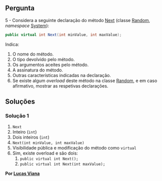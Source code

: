 ## Pergunta

5 - Considera a seguinte declaração do método
[Next](https://docs.microsoft.com/dotnet/api/system.random.next#System_Random_Next_System_Int32_System_Int32_)
(classe [Random](https://docs.microsoft.com/dotnet/api/system.random),
_namespace_ [System](https://docs.microsoft.com/dotnet/api/system)):

```cs
public virtual int Next(int minValue, int maxValue);
```

Indica:

1. O nome do método.
2. O tipo devolvido pelo método.
3. Os argumentos aceites pelo método.
4. A assinatura do método.
5. Outras características indicadas na declaração.
6. Se existe algum _overload_ deste método na classe
[Random](https://docs.microsoft.com/dotnet/api/system.random), e em caso
afirmativo, mostrar as respetivas declarações.

## Soluções

### Solução 1

1. `Next`
2. Inteiro (`int`)
3. Dois inteiros (`int`)
4. `Next(int minValue, int maxValue)`
5. Visibilidade pública e modificação do método como `virtual`
6. Sim, existe overload e são dois: 
   1. `public virtual int Next();`
   2. `public virtual int Next(int maxValue);`

**Por [Lucas Viana](https://github.com/LucasViana18)**